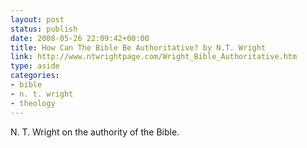 ```yaml
---
layout: post
status: publish
date: 2008-05-26 22:09:42+00:00
title: How Can The Bible Be Authoritative? by N.T. Wright
link: http://www.ntwrightpage.com/Wright_Bible_Authoritative.htm
type: aside
categories:
- bible
- n. t. wright
- theology
---
```


N. T. Wright on the authority of the Bible.
